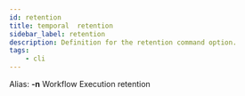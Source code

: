 ```yaml
---
id: retention
title: temporal  retention
sidebar_label: retention
description: Definition for the retention command option.
tags:
	- cli
---
```


Alias: **-n**
Workflow Execution retention
